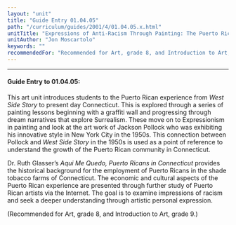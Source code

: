 ```yaml
---
layout: "unit"
title: "Guide Entry 01.04.05"
path: "/curriculum/guides/2001/4/01.04.05.x.html"
unitTitle: "Expressions of Anti-Racism Through Painting: The Puerto Rican Community From West Side Story to Connecticut"
unitAuthor: "Jon Moscartolo"
keywords: ""
recommendedFor: "Recommended for Art, grade 8, and Introduction to Art, grade 9."
---
```

<body>
<hr/>
 <h4>
  Guide Entry to 01.04.05:
 </h4>
 <p>
  This art unit introduces students to the Puerto Rican experience from
  <i>
   West Side Story
  </i>
  to present day Connecticut. This is explored through a series of painting lessons beginning with a graffiti wall and progressing through dream narratives that explore Surrealism. These move on to Expressionism in painting and look at the art work of Jackson Pollock who was exhibiting his innovative style in New York City in the 1950s. This connection between Pollock and
  <i>
   West Side Story
  </i>
  in the 1950s is used as a point of reference to understand the growth of the Puerto Rican community in Connecticut.
 </p>
<p>
  Dr. Ruth Glasser’s
  <i>
   Aqui Me Quedo, Puerto Ricans in Connecticut
  </i>
  provides the historical background for the employment of Puerto Ricans in the shade tobacco farms of Connecticut. The economic and cultural aspects of the Puerto Rican experience are presented through further study of Puerto Rican artists via the Internet. The goal is to examine impressions of racism and seek a deeper understanding through artistic personal expression.
 </p>
<p>
  (Recommended for Art, grade 8, and Introduction to Art, grade 9.)
 </p>

</body>